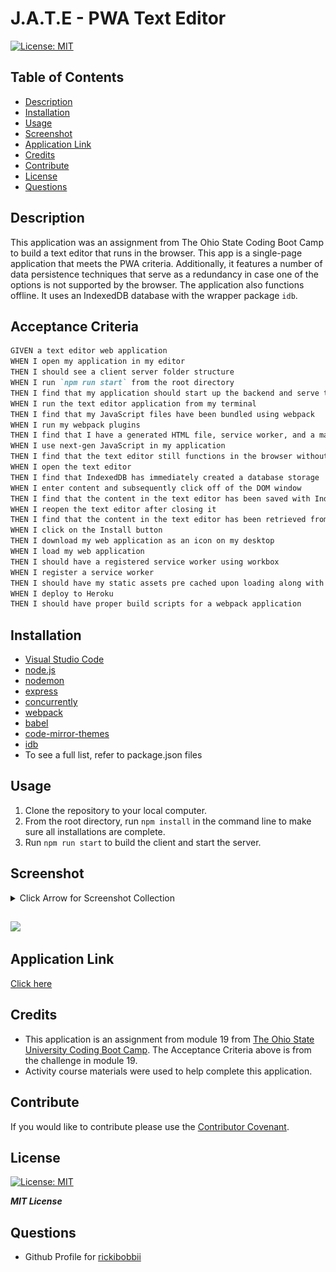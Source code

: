 # J.A.T.E - PWA Text Editor


[![License: MIT](https://img.shields.io/badge/License-MIT-yellow.svg)](https://opensource.org/licenses/MIT)   

## Table of Contents

- [Description](#description)
- [Installation](#installation)
- [Usage](#usage)
- [Screenshot](#screenshot)
- [Application Link](#application-link)
- [Credits](#credits)
- [Contribute](#contribute)
- [License](#license)
- [Questions](#questions)

## Description

This application was an assignment from The Ohio State Coding Boot Camp to build a text editor that runs in the browser.  This app is a single-page application that meets the PWA criteria. Additionally, it features a number of data persistence techniques that serve as a redundancy in case one of the options is not supported by the browser. The application also functions offline.  It uses an IndexedDB database with the wrapper package `idb`.

## Acceptance Criteria

```md
GIVEN a text editor web application
WHEN I open my application in my editor
THEN I should see a client server folder structure
WHEN I run `npm run start` from the root directory
THEN I find that my application should start up the backend and serve the client
WHEN I run the text editor application from my terminal
THEN I find that my JavaScript files have been bundled using webpack
WHEN I run my webpack plugins
THEN I find that I have a generated HTML file, service worker, and a manifest file
WHEN I use next-gen JavaScript in my application
THEN I find that the text editor still functions in the browser without errors
WHEN I open the text editor
THEN I find that IndexedDB has immediately created a database storage
WHEN I enter content and subsequently click off of the DOM window
THEN I find that the content in the text editor has been saved with IndexedDB
WHEN I reopen the text editor after closing it
THEN I find that the content in the text editor has been retrieved from our IndexedDB
WHEN I click on the Install button
THEN I download my web application as an icon on my desktop
WHEN I load my web application
THEN I should have a registered service worker using workbox
WHEN I register a service worker
THEN I should have my static assets pre cached upon loading along with subsequent pages and static assets
WHEN I deploy to Heroku
THEN I should have proper build scripts for a webpack application
```


## Installation
 - [Visual Studio Code](https://code.visualstudio.com/)
 - [node.js](https://nodejs.org/en)
 - [nodemon](https://www.npmjs.com/package/nodemon)
 - [express](https://www.npmjs.com/package/express)
 - [concurrently](https://www.npmjs.com/package/concurrently)   
 - [webpack](https://www.npmjs.com/package/webpack)
 - [babel](https://babel.dev/)
 - [code-mirror-themes](https://www.npmjs.com/package/code-mirror-themes)
 - [idb](https://www.npmjs.com/package/idb)
 - To see a full list, refer to package.json files
       

## Usage

1. Clone the repository to your local computer.
2. From the root directory, run `npm install` in the command line to make sure all installations are complete.
3. Run `npm run start` to build the client and start the server.




## Screenshot

<details>
  <summary>Click Arrow for Screenshot Collection</summary>
  <img src="./Assets/JateImage1.png" alt="image-description"/>
  <img src="./Assets/JateImage2.png" alt="image-description"/>
  <img src="./Assets/JateImage3.png" alt="image-description"/>
  <img src="./Assets/JateImage4.png" alt="image-description"/>
  <img src="./Assets/JateImage5.png" alt="image-description"/>
  <img src="./Assets/JateImage6.png" alt="image-description"/>
  <img src="./Assets/JateImage7.png" alt="image-description"/>
  <img src="./Assets/JateImage8.png" alt="image-description"/>
</details>

##
![](https://media.giphy.com/media/v1.Y2lkPTc5MGI3NjExNWlvZWdqNzM4djF5cTZ2cGw2MDg4aG5yeWR5dTNkdHlqNTQ1aTZsZSZlcD12MV9pbnRlcm5hbF9naWZfYnlfaWQmY3Q9Zw/M26RtIbNwS5cGvoDKo/giphy.gif)

## Application Link

[Click here]()

## Credits

 - This application is an assignment from module 19 from [The Ohio State University Coding Boot Camp](https://eng-bootcamps.osu.edu/).  The Acceptance Criteria above is from the challenge in module 19. 
 - Activity course materials were used to help complete this application.



## Contribute 

If you would like to contribute please use the [Contributor Covenant](https://www.contributor-covenant.org/).



## License

[![License: MIT](https://img.shields.io/badge/License-MIT-yellow.svg)](https://opensource.org/licenses/MIT)   

***MIT License***

## Questions

 - Github Profile for [rickibobbii](https://github.com/rickibobbii)